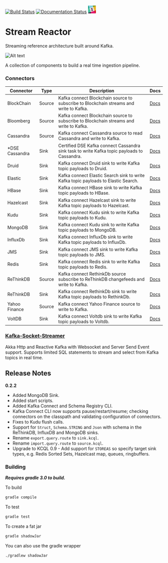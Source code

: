 [![Build Status](https://datamountaineer.ci.landoop.com/buildStatus/icon?job=stream-reactor&style=flat&.png)](https://datamountaineer.ci.landoop.com/job/stream-reactor/)
[![Documentation Status](https://readthedocs.org/projects/streamreactor/badge/?version=latest)](http://docs.datamountaineer.com/en/latest/?badge=latest)
[![Alt text](images/slack.jpeg)](http://datamountaineer.com/contact/)

# Stream Reactor
Streaming reference architecture built around Kafka. 

![Alt text](https://datamountaineer.files.wordpress.com/2016/01/stream-reactor-1.jpg?w=1320)

A collection of components to build a real time ingestion pipeline.

### Connectors


|Connector | Type   | Description                                                                            | Docs |
|-----------|--------|----------------------------------------------------------------------------------------|------|
| BlockChain | Source | Kafka connect Blockchain source to subscribe to Blockchain streams and write to Kafka. | [Docs](http://docs.datamountaineer.com/en/latest/blockchain.html)|
| Bloomberg | Source | Kafka connect Blockchain source to subscribe to Blockchain streams and write to Kafka. | [Docs](http://docs.datamountaineer.com/en/latest/bloomberg.html)|
| Cassandra | Source | Kafka connect Cassandra source to read Cassandra and write to Kafka. | [Docs](http://docs.datamountaineer.com/en/latest/cassandra-source.html)|
| *DSE Cassandra | Sink | Certified DSE Kafka connect Cassandra sink task to write Kafka topic payloads to Cassandra. | [Docs](http://docs.datamountaineer.com/en/latest/cassandra-sink.html)|
| Druid | Sink | Kafka connect Druid sink to write Kafka topic payloads to Druid.| [Docs](http://docs.datamountaineer.com/en/latest/druid.html)|
| Elastic | Sink | Kafka connect Elastic Search sink to write Kafka topic payloads to Elastic Search. | [Docs](http://docs.datamountaineer.com/en/latest/elastic.html)|
| HBase | Sink | Kafka connect HBase sink to write Kafka topic payloads to HBase. | [Docs](http://docs.datamountaineer.com/en/latest/hbase.html)
| Hazelcast | Sink | Kafka connect Hazelcast sink to write Kafka topic payloads to Hazelcast. | [Docs](http://docs.datamountaineer.com/en/latest/hazelcast.html) |
| Kudu | Sink | Kafka connect Kudu sink to write Kafka topic payloads to Kudu. | [Docs](http://docs.datamountaineer.com/en/latest/kudu.html) |
| MongoDB | Sink | Kafka connect Kudu sink to write Kafka topic payloads to MongoDB. | [Docs](http://docs.datamountaineer.com/en/latest/mongo.html) |
| InfluxDb | Sink | Kafka connect InfluxDb sink to write Kafka topic payloads to InfluxDb. | [Docs](http://docs.datamountaineer.com/en/latest/influx.html) |
| JMS | Sink | Kafka connect JMS sink to write Kafka topic payloads to JMS. | [Docs](http://docs.datamountaineer.com/en/latest/jms.html) |
| Redis | Sink | Kafka connect Redis sink to write Kafka topic payloads to Redis. | [Docs](http://docs.datamountaineer.com/en/latest/redis.html) |
| ReThinkDB | Source | Kafka connect RethinkDb source subscribe to ReThinkDB changefeeds and write to Kafka. | [Docs](http://docs.datamountaineer.com/en/latest/rethink_source.html) |
| ReThinkDB | Sink | Kafka connect RethinkDb sink to write Kafka topic payloads to RethinkDb. | [Docs](http://docs.datamountaineer.com/en/latest/rethink.html) |
| Yahoo Finance | Source | Kafka connect Yahoo Finance source to write to Kafka. | [Docs](http://docs.datamountaineer.com/en/latest/yahoo.html) |
| VoltDB | Sink | Kafka connect Voltdb sink to write Kafka topic payloads to Voltdb. | [Docs](http://docs.datamountaineer.com/en/latest/voltdb.html) |


### [Kafka-Socket-Streamer](kafka-socket-streamer/README.md)

Akka Http and Reactive Kafka with Websocket and Server Send Event support.
Supports limited SQL statements to stream and select from Kafka topics in real time.

## Release Notes

**0.2.2**

*   Added MongoDB Sink.
*   Added start scripts.
*   Added Kafka Connect and Schema Registry CLI.
*   Kafka Connect CLI now supports pause/restart/resume; checking connectors on the classpath and validating configuration of connectors.
*   Fixes to Kudu flush calls.
*   Support for ``Struct``, ``Schema.STRING`` and ``Json`` with schema in the ReThinkDB, InfluxDB and MongoDB sinks.
*   Rename ``export.query.route`` to ``sink.kcql``.
*   Rename ``import.query.route`` to ``source.kcql``.
*   Upgrade to KCQL 0.9 - Add support for `STOREAS` so specify target sink types, e.g. Redis Sorted Sets, Hazelcast map, queues, ringbuffers.


### Building

***Requires gradle 3.0 to build.***

To build

```bash
gradle compile
```

To test

```bash
gradle test
```

To create a fat jar

```bash
gradle shadowJar
```

You can also use the gradle wrapper

```
./gradlew shadowJar
```
